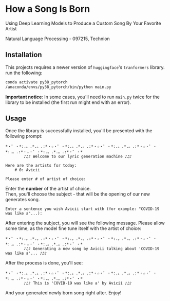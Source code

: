 # How a Song Is Born
Using Deep Learning Models to Produce a Custom Song By Your Favorite Artist

Natural Language Processing - 097215, Technion

## Installation
This projects requires a newer version of `huggingface`'s `tranformers` library. <br>
run the following:

```bash
conda activate py38_pytorch
/anaconda/envs/py38_pytorch/bin/python main.py
```
<b>Important notice</b>: In some cases, you'll need to run `main.py` twice for the library to be installed (the first run might end with an error).

## Usage
Once the library is successfully installed, you'll be presented with the following prompt:
```
*・゜・*:.。.*.。.:*・☆・゜・*:.。.*.。.:*・☆・゜・*:.。.*.。.:*・☆・゜・*:.。.:*・☆・゜・*:.。.*.。.:*・゜・*
		♪♫♪ Welcome to our lyric generation machine ♪♫♪

Here are the artists for today:
	# 0: Avicii

Please enter # of artist of choice:
```

Enter the <b>number</b> of the artist of choice.<br>
Then, you'll choose the subject - that will be the opening of our new generates song.

```
Enter a sentence you wish Avicii start with (for example: "COVID-19 was like a"...):
```

After entering the subject, you will see the following message. Please allow some time, as the model fine tune itself with the artist of choice:
```
*・゜・*:.。.*.。.:*・☆・゜・*:.。.*.。.:*・☆・゜・*:.。.*.。.:*・☆・゜・*:.。.:*・☆・゜・*:.。.*.。.:*・゜・*
		♪♫♪ Generating a new song by Avicii talking about 'COVID-19 was like a'... ♪♫♪
```

After the process is done, you'll see:
```
*・゜・*:.。.*.。.:*・☆・゜・*:.。.*.。.:*・☆・゜・*:.。.*.。.:*・☆・゜・*:.。.:*・☆・゜・*:.。.*.。.:*・゜・*
		♪♫♪ This is 'COVID-19 was like a' by Avicii ♪♫♪
```
And your generated newly born song right after. Enjoy!